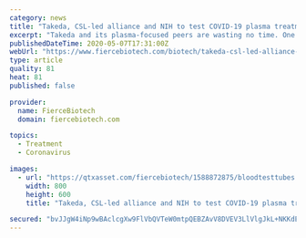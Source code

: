 ```yaml
---
category: news
title: "Takeda, CSL-led alliance and NIH to test COVID-19 plasma treatment this summer"
excerpt: "Takeda and its plasma-focused peers are wasting no time. One month after joining forces to create an unbranded plasma-based treatment for COVID-19, the partners, along with the NIH, are gearing up for a global clinical trial set to kick off this summer."
publishedDateTime: 2020-05-07T17:31:00Z
webUrl: "https://www.fiercebiotech.com/biotech/takeda-csl-led-alliance-and-nih-to-test-plasma-treatment-summer"
type: article
quality: 81
heat: 81
published: false

provider:
  name: FierceBiotech
  domain: fiercebiotech.com

topics:
  - Treatment
  - Coronavirus

images:
  - url: "https://qtxasset.com/fiercebiotech/1588872875/bloodtesttubes.jpg/bloodtesttubes.jpg?95HQLoHs7CUi18TfTr0tqhHO7Be.MRO4"
    width: 800
    height: 600
    title: "Takeda, CSL-led alliance and NIH to test COVID-19 plasma treatment this summer"

secured: "bvJJgW4iNp9wBAclcgXw9FlVbQVTeW0mtpQEBZAvV8DVEV3LlVlgJkL+NKKdEiVa3wTDGVkliNSmwlWlOeENMKj1T8MmdMFPdPMq0vRum4GyS86uWEdPhQdjPGIhdINMjGEjrxJjz8yJ7xExau3QGe2D3fnysnZpyIchx0YLC/CH/7eyYV6awtLoDZe4zDrw7sVYVG0pttfYoJ+hs1BPxD5TDdlslW8TV+4sewICdY0Q64N0jkQxskeZvi3QWoxSQziVfL0acsTyOkv+arM7g1FHKr3T4KnJsqERlOrsY4aEZ1Aa4lsmqokWEeYaFQXL3REIDcpl/FkqrSZOuwYYTCEiEEzsKGFfDF5NieTsOUAj47H+NdF3At/sECZ0AhbdOXaqQE8EE74oU9Wmxf+h/4jCzeAG3qvw8nMjnc54Nw07/VKz1TOg58ZL0u/2JAYKPkGZ9Z/4Ee+yK2YuyRADh8Pt00kKCt4q0PDFjOt3N/Y=;uXGOLi6zfGE7Y0/a0/eD6A=="
---
```


